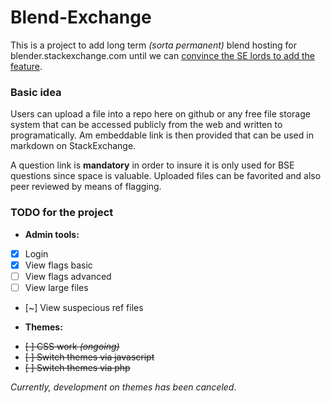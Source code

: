 # Blend-Exchange
This is a project to add long term *(sorta permanent)* blend hosting for blender.stackexchange.com until we can [convince the SE lords to add the feature](https://blender.meta.stackexchange.com/a/1050/12).

### Basic idea

Users can upload a file into a repo here on github or any free file storage system that can be accessed publicly from the web and written to programatically. Am embeddable link is then provided that can be used in markdown on StackExchange.

A question link is **mandatory** in order to insure it is only used for BSE questions since space is valuable. Uploaded files can be favorited and also peer reviewed by means of flagging.


### TODO for the project

* **Admin tools:**
 - [x] Login
 - [x] View flags basic
 - [ ] View flags advanced
 - [ ] View large files
 - [~] View suspecious ref files
 
* **Themes:**
 - <strike>[ ] CSS work *(ongoing)*</strike>
 - <strike>[ ] Switch themes via javascript</strike>
 - <strike>[ ] Switch themes via php</strike>
 
 *Currently, development on themes has been canceled*.
